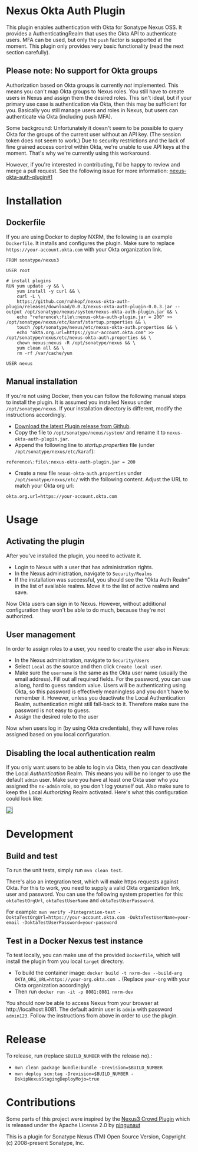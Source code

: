 # Nexus Okta Auth Plugin
This plugin enables authentication with Okta for Sonatype Nexus OSS. It provides a AuthenticatingRealm that uses the Okta API to authenticate users. MFA can be used, but only the `push` factor is supported at the moment. This plugin only provides very basic functionality (read the next section carefully).

## Please note: No support for Okta groups

Authorization based on Okta groups is currently *not* implemented. This means you can't map Okta groups to Nexus roles. You still have to create users in Nexus and assign them the desired roles. This isn't ideal, but if your primary use case is authentication via Okta, then this may be sufficient for you. Basically you still manage users and roles in Nexus, but users can authenticate via Okta (including push MFA).

Some background: Unfortunately it doesn't seem to be possible to query Okta for the groups of the current user without an API key. (The session token does not seem to work.) Due to security restrictions and the lack of fine grained access control within Okta, we're unable to use API keys at the moment. That's why we're currently using this workaround.

However, if you're interested in contributing, I'd be happy to review and merge a pull request. See the following issue for more information: [nexus-okta-auth-plugin#1](https://github.com/ruhkopf/nexus-okta-auth-plugin/issues/1)

# Installation

## Dockerfile

If you are using Docker to deploy NXRM, the following is an example `Dockerfile`. It installs and configures the plugin. Make sure to replace `https://your-account.okta.com` with your Okta organization link.

```
FROM sonatype/nexus3

USER root

# install plugins
RUN yum update -y && \
    yum install -y curl && \
    curl -L \
    https://github.com/ruhkopf/nexus-okta-auth-plugin/releases/download/0.0.3/nexus-okta-auth-plugin-0.0.3.jar --output /opt/sonatype/nexus/system/nexus-okta-auth-plugin.jar && \
    echo "reference\:file\:nexus-okta-auth-plugin.jar = 200" >> /opt/sonatype/nexus/etc/karaf/startup.properties && \
    touch /opt/sonatype/nexus/etc/nexus-okta-auth.properties && \
    echo "okta.org.url=https://your-account.okta.com" >> /opt/sonatype/nexus/etc/nexus-okta-auth.properties && \
    chown nexus:nexus -R /opt/sonatype/nexus && \
    yum clean all && \
    rm -rf /var/cache/yum

USER nexus
```

## Manual installation

If you're not using Docker, then you can follow the following manual steps to install the plugin. It is assumed you installed Nexus under `/opt/sonatype/nexus`. If your installation directory is different, modify the instructions accordingly.

* [Download the latest Plugin release from Github](https://github.com/ruhkopf/nexus-okta-auth-plugin/releases/download/nexus-okta-auth-plugin-0.0.1/nexus-okta-auth-plugin-0.0.1.jar).
* Copy the file to `/opt/sonatype/nexus/system/` and rename it to `nexus-okta-auth-plugin.jar`.
* Append the following line to *startup.properties* file (under `/opt/sonatype/nexus/etc/karaf`):
```
reference\:file\:nexus-okta-auth-plugin.jar = 200
```
* Create a new file `nexus-okta-auth.properties` under `/opt/sonatype/nexus/etc/` with the following content. Adjust the URL to match your Okta org url:
```
okta.org.url=https://your-account.okta.com
```

# Usage

## Activating the plugin
After you've installed the plugin, you need to activate it.

* Login to Nexus with a user that has administration rights.
* In the Nexus administration, navigate to `Security/Realms`
* If the installation was successful, you should see the "Okta Auth Realm" in the list of available realms. Move it to the list of active realms and save.

Now Okta users can sign in to Nexus. However, without additional configuration they won't be able to do much, because they're not authorized.

## User management
In order to assign roles to a user, you need to create the user also in Nexus:

* In the Nexus administration, navigate to `Security/Users`
* Select `Local` as the source and then click `Create local user`.
* Make sure the `username` is the same as the Okta user name (usually the email address). Fill out all required fields. For the password, you can use a long, hard to guess random value. Users will be authenticating using Okta, so this password is effectively meaningless and you don't have to remember it. However, unless you deactivate the Local Authentication Realm, authentication might still fall-back to it. Therefore make sure the password is not easy to guess.
* Assign the desired role to the user

Now when users log in (by using Okta credentials), they will have roles assigned based on you local configuration.

## Disabling the local authentication realm

If you only want users to be able to login via Okta, then you can deactivate the Local *Authentication* Realm. This means you will be no longer to use the default `admin` user. Make sure you have at least one Okta user who you assigned the `nx-admin` role, so you don't log yourself out. Also make sure to keep the Local *Authorizing* Realm activated. Here's what this configuration could look like:

<img style="border: 1px solid grey;" src='docs/img/nexus-realms-example.png'>


# Development

## Build and test

To run the unit tests, simply run `mvn clean test`.

There's also an integration test, which will make https requests against Okta. For this to work, you need to supply a valid Okta organization link, user and password. You can use the following system properties for this: `oktaTestOrgUrl`, `oktaTestUserName` and `oktaTestUserPassword`.

For example: `mvn verify -Pintegration-test -DoktaTestOrgUrl=https://your-account.okta.com -DoktaTestUserName=your-email -DoktaTestUserPassword=your-password`


## Test in a Docker Nexus test instance

To test locally, you can make use of the provided `Dockerfile`, which will install the plugin from you local `target` directory.

* To build the container image: `docker build -t nxrm-dev --build-arg OKTA_ORG_URL=https://your-org.okta.com .` (Replace `your-org` with your Okta organization accordingly)
* Then run `docker run -it -p 8081:8081 nxrm-dev`

You should now be able to access Nexus from your browser at http://localhost:8081. The default admin user is `admin` with password `admin123`. Follow the instructions from above in order to use the plugin.

# Release

To release, run (replace `$BUILD_NUMBER` with the release no).:
* `mvn clean package bundle:bundle -Drevision=$BUILD_NUMBER`
* `mvn deploy scm:tag -Drevision=$BUILD_NUMBER -DskipNexusStagingDeployMojo=true`

# Contributions

Some parts of this project were inspired by the [Nexus3 Crowd Plugin](https://github.com/pingunaut/nexus3-crowd-plugin) which is released under the Apache License 2.0 by [pingunaut](https://github.com/pingunaut)

This is a plugin for Sonatype Nexus (TM) Open Source Version, Copyright (c) 2008-present Sonatype, Inc.
